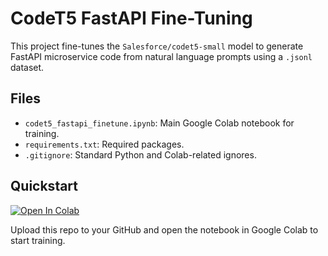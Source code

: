 # CodeT5 FastAPI Fine-Tuning

This project fine-tunes the `Salesforce/codet5-small` model to generate FastAPI microservice code from natural language prompts using a `.jsonl` dataset.

## Files
- `codet5_fastapi_finetune.ipynb`: Main Google Colab notebook for training.
- `requirements.txt`: Required packages.
- `.gitignore`: Standard Python and Colab-related ignores.

## Quickstart
[![Open In Colab](https://colab.research.google.com/assets/colab-badge.svg)](https://colab.research.google.com/github/yourusername/yourrepo/blob/main/codet5_fastapi_finetune.ipynb)

Upload this repo to your GitHub and open the notebook in Google Colab to start training.
